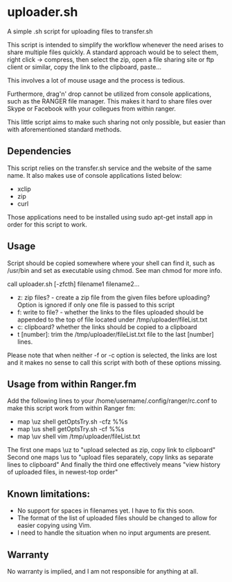 # uploader.sh

A simple .sh script for uploading files to transfer.sh

This script is intended to simplify the workflow whenever the need arises to share multiple files quickly. A standard approach would be to
select them, right click -> compress, then select the zip, open a file sharing site or ftp client or similar, copy the link to the clipboard, paste...

This involves a lot of mouse usage and the process is tedious.

Furthermore, drag'n' drop cannot be utilized from console applications, such as the RANGER file manager. 
This makes it hard to share files over Skype or Facebook with your collegues from within ranger.

This little script aims to make such sharing not only possible, but easier than with aforementioned standard methods.

## Dependencies

This script relies on the transfer.sh service and the website of the same name. It also makes use of console applications listed below:

- xclip
- zip
- curl

Those applications need to be installed using sudo apt-get install app in order for this script to work.

## Usage

Script should be copied somewhere where your shell can find it, such as /usr/bin and set as executable using chmod. See man chmod for more info.

call uploader.sh [-zfcth] filename1 filename2...

- z: zip files? - create a zip file from the given files before uploading? Option is ignored if only one file is passed to this script
- f: write to file? - whether the links to the files uploaded should be appended to the top of file located under /tmp/uploader/fileList.txt
- c: clipboard? whether the links should be copied to a clipboard
- t [number]: trim the /tmp/uploader/fileList.txt file to the last [number] lines.

Please note that when neither -f or -c option is selected, the links are lost and it makes no sense to call this script with both of these options missing.



## Usage from within Ranger.fm

Add the following lines to your /home/username/.config/ranger/rc.conf to make this script work from within Ranger fm:

- map \uz shell getOptsTry.sh -cfz %%s
- map \us shell getOptsTry.sh -cf %%s
- map \uv shell vim /tmp/uploader/fileList.txt

The first one maps \uz to "upload selected as zip, copy link to clipboard"
Second one maps \us to "upload files separately, copy links as separate lines to clipboard"
And finally the third one effectively means "view history of uploaded files, in newest-top order"

## Known limitations:

- No support for spaces in filenames yet. I have to fix this soon.
- The format of the list of uploaded files should be changed to allow for easier copying using Vim.
- I need to handle the situation when no input arguments are present.

## Warranty

No warranty is implied, and I am not responsible for anything at all. 




